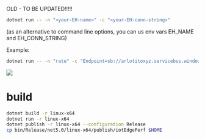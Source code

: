OLD - TO BE UPDATED!!!!!

```bash
dotnet run -- -n "<your-EH-name>" -c "<your-EH-conn-string>"
```
(as an alternative to command line options, you can us env vars EH_NAME and EH_CONN_STRING)

Example:
```bash
dotnet run -- -n "rate" -c "Endpoint=sb://arlotitoxyz.servicebus.windows.net/;SharedAccessKeyName=RootManageSharedAccessKey;SharedAccessKey=2az......bg="
```

![](./images/sample1.png)

# build
```bash
dotnet build -r linux-x64 
dotnet run -r linux-x64 
dotnet publish -r linux-x64 --configuration Release 
cp bin/Release/net5.0/linux-x64/publish/iotEdgePerf $HOME
```





